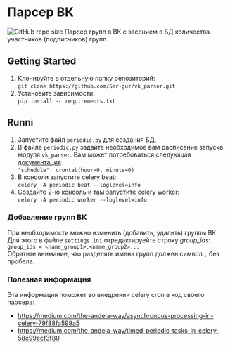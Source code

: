 # Парсер ВК 
<img alt="GitHub repo size" src="https://img.shields.io/github/repo-size/Ser-guz/vk_parser">
Парсер групп в ВК с засением в БД количества участников (подписчиков) групп.<br>

## Getting Started 
1. Клонируйте в отдельную папку репозиторий:<br>
```git clone https://github.com/Ser-guz/vk_parser.git```
2. Установите зависимости:<br>
```pip install -r requirements.txt```

## Runni
1. Запустите файл `periodic.py` для создания БД.
2. В файле `periodic.py` задайте необходимое вам расписание запуска модуля `vk_parser`.
Вам может потребоваться следующая [документация](https://docs.celeryproject.org/en/latest/userguide/periodic-tasks.html#crontab-schedules).<br>
```"schedule": crontab(hour=0, minute=0)```<br>
3. В консоли запустите celery beat:<br>
```celery -A periodic beat --loglevel=info```
4. Создайте 2-ю консоль и там запустите celery worker:<br>
```celery -A periodic worker --loglevel=info```

### Добавление групп ВК
При необходимости можно изменить (добавить, удалить) группы ВК.<br>
Для этого в файле `settings.ini` отредактируейте строку *group_ids*:<br>
```group_ids = <name_group1>,<name_group2>...```<br>
Обратите внимание, что разделять имена групп должен символ `,` без пробела.

### Полезная информация
Эта информация поможет во внедрении celery cron в код своего парсера:
- https://medium.com/the-andela-way/asynchronous-processing-in-celery-79f88fa599a5
- https://medium.com/the-andela-way/timed-periodic-tasks-in-celery-58c99ecf3f80
